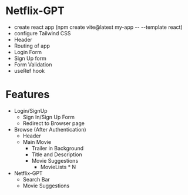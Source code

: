 # Netflix-GPT
 - create react app (npm create vite@latest my-app -- --template react)
 - configure Tailwind CSS
 - Header
 - Routing of app
 - Login Form
 - Sign Up form
 - Form Validation
 - useRef hook





 # Features
  - Login/SignUp
    - Sign In/Sign Up Form
    - Redirect to Browser page
  - Browse (After Authentication)
    - Header
    - Main Movie
        - Trailer in Background
        - Title and Description
        - Movie Suggestions
            - MovieLists * N
  - Netflix-GPT
    - Search Bar
    - Movie Suggestions